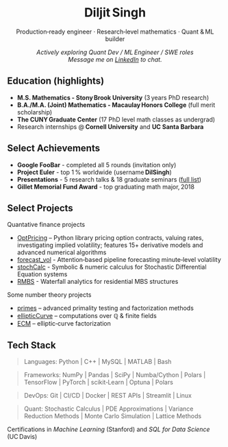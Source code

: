 <h1 align="center">Diljit Singh</h1>
<p align="center">
  Production‑ready engineer · Research‑level mathematics · Quant & ML builder
</p>

<p align="center">
  <em>Actively exploring Quant Dev / ML Engineer / SWE roles
  <br/>
  Message me on <a href="https://linkedin.com/in/singhdiljit">LinkedIn</a> to chat.</em>  
</p>


## Education (highlights)
* **M.S. Mathematics - Stony Brook University** (3 years PhD research)  
* **B.A./M.A. (Joint) Mathematics - Macaulay Honors College** (full merit scholarship)  
* **The CUNY Graduate Center** (17 PhD level math classes as undergrad)  
* Research internships @ **Cornell University** and **UC Santa Barbara**


## Select Achievements
* **Google FooBar** - completed all 5 rounds (invitation only)  
* **Project Euler** - top 1 % worldwide (username **DilSingh**)  
* **Presentations** - 5 research talks & 18 graduate seminars ([full list](https://github.com/Diljit22/Presentations))  
* **Gillet Memorial Fund Award** - top graduating math major, 2018

## Select Projects

Quantative finance projects

* [OptPricing](https://diljit22.github.io/quantFin) – Python library pricing option contracts, valuing rates, investigating implied volatility; features 15+ derivative models and advanced numerical algorithms
* [forecast_vol](https://github.com/Diljit22/forecast_vol) - Attention‑based pipeline forecasting minute‑level volatility
* [stochCalc](https://github.com/Diljit22/stochCalc) - Symbolic & numeric calculus for Stochastic Differential Equation systems
* [RMBS](https://github.com/Diljit22/rmbs) - Waterfall analytics for residential MBS structures

Some number theory projects

* [primes](https://github.com/Diljit22/primes) – advanced primality testing and factorization methods 
* [ellipticCurve](https://github.com/Diljit22/ellipticCurve) – computations over ℚ & finite fields  
* [ECM](https://github.com/Diljit22/ECM) – elliptic‑curve factorization

## Tech Stack

> Languages:
Python | C++ | MySQL | MATLAB | Bash

> Frameworks: 
NumPy | Pandas | SciPy | Numba/Cython | Polars | TensorFlow | PyTorch | scikit‑Learn | Optuna | Polars

> DevOps: 
Git | CI/CD | Docker | REST APIs | Streamlit | Linux

> Quant: 
Stochastic Calculus | PDE Approximations | Variance Reduction Methods | Monte Carlo Simulation | Lattice Methods

Certifications in *Machine Learning* (Stanford) and *SQL for Data Science* (UC Davis)

